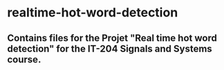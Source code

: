 # realtime-hot-word-detection

## Contains files for the Projet "Real time hot word detection" for the IT-204 Signals and Systems course.
